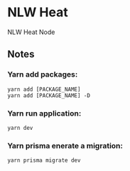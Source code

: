 # NLW Heat
NLW Heat Node

## Notes
### Yarn add packages:
`yarn add [PACKAGE_NAME]`\
`yarn add [PACKAGE_NAME] -D`

### Yarn run application:
`yarn dev`

### Yarn prisma enerate a migration:
`yarn prisma migrate dev`
